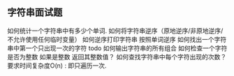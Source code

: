 ## 字符串面试题

如何统计一个字符串中有多少个单词.
如何将字符串逆序（原地逆序/非原地逆序/不允许使用任何临时变量）
如何逆序打印字符串
按照单词逆序
如何找出一个字符串中第一个只出现一次的字符
todo 如何输出字符串的所有组合
如何检查一个字符是否为整数  如果是整数 返回其整数值？
如何查找字符串中每个字符出现的次数？ 要求时间复杂度O(n) : 即只遍历一次.